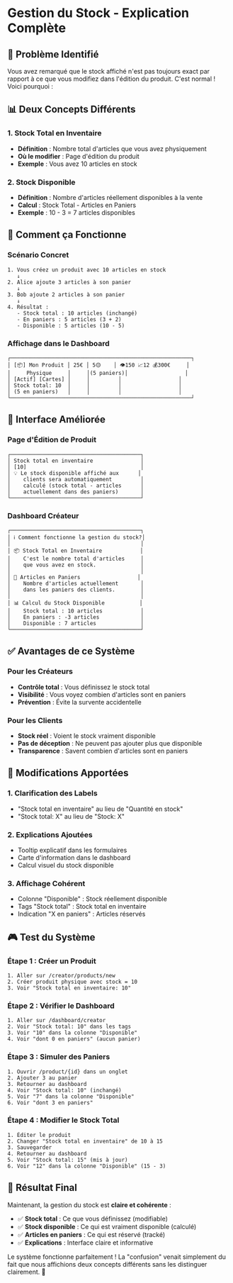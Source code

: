 # Gestion du Stock - Explication Complète

## 🎯 Problème Identifié

Vous avez remarqué que le stock affiché n'est pas toujours exact par rapport à ce que vous modifiez dans l'édition du produit. C'est normal ! Voici pourquoi :

## 📊 Deux Concepts Différents

### 1. **Stock Total en Inventaire**

- **Définition** : Nombre total d'articles que vous avez physiquement
- **Où le modifier** : Page d'édition du produit
- **Exemple** : Vous avez 10 articles en stock

### 2. **Stock Disponible**

- **Définition** : Nombre d'articles réellement disponibles à la vente
- **Calcul** : Stock Total - Articles en Paniers
- **Exemple** : 10 - 3 = 7 articles disponibles

## 🔄 Comment ça Fonctionne

### Scénario Concret

```
1. Vous créez un produit avec 10 articles en stock
   ↓
2. Alice ajoute 3 articles à son panier
   ↓
3. Bob ajoute 2 articles à son panier
   ↓
4. Résultat :
   - Stock total : 10 articles (inchangé)
   - En paniers : 5 articles (3 + 2)
   - Disponible : 5 articles (10 - 5)
```

### Affichage dans le Dashboard

```
┌─────────────────────────────────────────────────────────┐
│ [📦] Mon Produit │ 25€ │ 5🟡    │ 👁️150 📈12 💰300€     │
│     Physique     │     │(5 paniers)│                  │
│ [Actif] [Cartes] │     │         │                  │
│ Stock total: 10  │     │         │                  │
│ (5 en paniers)   │     │         │                  │
└─────────────────────────────────────────────────────────┘
```

## 🎨 Interface Améliorée

### Page d'Édition de Produit

```
┌─────────────────────────────────────────┐
│ Stock total en inventaire               │
│ [10]                                    │
│ 💡 Le stock disponible affiché aux      │
│    clients sera automatiquement         │
│    calculé (stock total - articles      │
│    actuellement dans des paniers)       │
└─────────────────────────────────────────┘
```

### Dashboard Créateur

```
┌─────────────────────────────────────────┐
│ ℹ️ Comment fonctionne la gestion du stock?│
│                                         │
│ 📦 Stock Total en Inventaire            │
│    C'est le nombre total d'articles     │
│    que vous avez en stock.              │
│                                         │
│ 🛒 Articles en Paniers                  │
│    Nombre d'articles actuellement       │
│    dans les paniers des clients.        │
│                                         │
│ 📊 Calcul du Stock Disponible           │
│    Stock total : 10 articles            │
│    En paniers : -3 articles             │
│    Disponible : 7 articles              │
└─────────────────────────────────────────┘
```

## ✅ Avantages de ce Système

### Pour les Créateurs

- **Contrôle total** : Vous définissez le stock total
- **Visibilité** : Vous voyez combien d'articles sont en paniers
- **Prévention** : Évite la survente accidentelle

### Pour les Clients

- **Stock réel** : Voient le stock vraiment disponible
- **Pas de déception** : Ne peuvent pas ajouter plus que disponible
- **Transparence** : Savent combien d'articles sont en paniers

## 🔧 Modifications Apportées

### 1. **Clarification des Labels**

- "Stock total en inventaire" au lieu de "Quantité en stock"
- "Stock total: X" au lieu de "Stock: X"

### 2. **Explications Ajoutées**

- Tooltip explicatif dans les formulaires
- Carte d'information dans le dashboard
- Calcul visuel du stock disponible

### 3. **Affichage Cohérent**

- Colonne "Disponible" : Stock réellement disponible
- Tags "Stock total" : Stock total en inventaire
- Indication "X en paniers" : Articles réservés

## 🎮 Test du Système

### Étape 1 : Créer un Produit

```
1. Aller sur /creator/products/new
2. Créer produit physique avec stock = 10
3. Voir "Stock total en inventaire: 10"
```

### Étape 2 : Vérifier le Dashboard

```
1. Aller sur /dashboard/creator
2. Voir "Stock total: 10" dans les tags
3. Voir "10" dans la colonne "Disponible"
4. Voir "dont 0 en paniers" (aucun panier)
```

### Étape 3 : Simuler des Paniers

```
1. Ouvrir /product/{id} dans un onglet
2. Ajouter 3 au panier
3. Retourner au dashboard
4. Voir "Stock total: 10" (inchangé)
5. Voir "7" dans la colonne "Disponible"
6. Voir "dont 3 en paniers"
```

### Étape 4 : Modifier le Stock Total

```
1. Éditer le produit
2. Changer "Stock total en inventaire" de 10 à 15
3. Sauvegarder
4. Retourner au dashboard
5. Voir "Stock total: 15" (mis à jour)
6. Voir "12" dans la colonne "Disponible" (15 - 3)
```

## 🎉 Résultat Final

Maintenant, la gestion du stock est **claire et cohérente** :

- ✅ **Stock total** : Ce que vous définissez (modifiable)
- ✅ **Stock disponible** : Ce qui est vraiment disponible (calculé)
- ✅ **Articles en paniers** : Ce qui est réservé (tracké)
- ✅ **Explications** : Interface claire et informative

Le système fonctionne parfaitement ! La "confusion" venait simplement du fait que nous affichions deux concepts différents sans les distinguer clairement. 🚀
